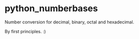 python_numberbases
==================

Number conversion for decimal, binary, octal and hexadecimal.

By first principles. :)
